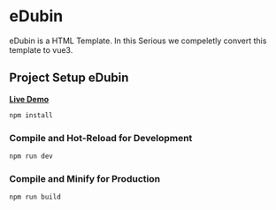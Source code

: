 # eDubin

eDubin is a HTML Template. In this Serious we compeletly convert this template to vue3.

## Project Setup eDubin
**[Live Demo](https://cs-edubin.netlify.app)**

```sh
npm install
```

### Compile and Hot-Reload for Development

```sh
npm run dev
```

### Compile and Minify for Production

```sh
npm run build
```
